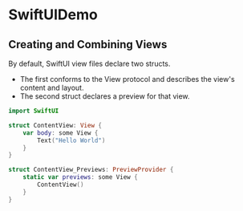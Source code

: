 # SwiftUIDemo

## Creating and Combining Views

By default, SwiftUI view files declare two structs. 
- The first conforms to the View protocol and describes the view's content and layout.
- The second struct declares a preview for that view.

```swift
import SwiftUI

struct ContentView: View {
    var body: some View {
        Text("Hello World")
    }
}

struct ContentView_Previews: PreviewProvider {
    static var previews: some View {
        ContentView()
    }
}
```

